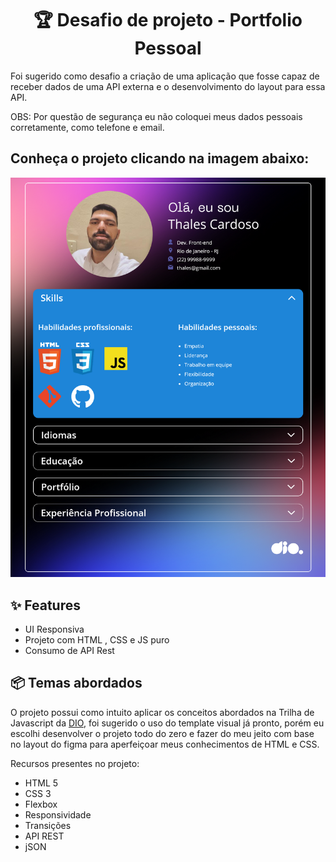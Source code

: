 <h1 align="center">🏆 Desafio de projeto - Portfolio Pessoal</h1>

<p>
  Foi sugerido como desafio a criação de uma aplicação que fosse capaz de receber dados de uma API externa e o desenvolvimento do layout para essa API. 
</p>

<p>
  OBS: Por questão de segurança eu não coloquei meus dados pessoais corretamente, como telefone e email.
</p>

<h2>Conheça o projeto clicando na imagem abaixo:</h2>

<a href="https://thalesacardoso.github.io/dio-projeto-portfolioProfissional/">
  <img src="./assets/img/layout-desktop.png">
</a>

<h2 id="features">✨ Features</h2>

- UI Responsiva
- Projeto com HTML , CSS e JS puro
- Consumo de API Rest

<h2 id="topics">📦 Temas abordados</h2>

O projeto possui como intuito aplicar os conceitos abordados na Trilha de Javascript da <a href="https://dio.me">DIO</a>, foi sugerido o uso do template visual já pronto, porém eu escolhi desenvolver o projeto todo do zero e fazer do meu jeito com base no layout do figma para aperfeiçoar meus conhecimentos de HTML e CSS.

Recursos presentes no projeto:
- HTML 5
- CSS 3
- Flexbox
- Responsividade
- Transições
- API REST
- jSON